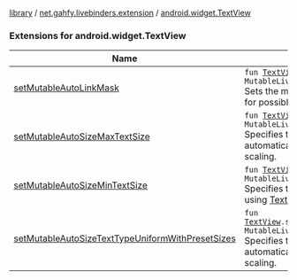 [library](../../index.md) / [net.gahfy.livebinders.extension](../index.md) / [android.widget.TextView](./index.md)

### Extensions for android.widget.TextView

| Name | Summary |
|---|---|
| [setMutableAutoLinkMask](set-mutable-auto-link-mask.md) | `fun `[`TextView`](https://developer.android.com/reference/android/widget/TextView.html)`.setMutableAutoLinkMask(mask: MutableLiveData<`[`Int`](https://kotlinlang.org/api/latest/jvm/stdlib/kotlin/-int/index.html)`>?): `[`Unit`](https://kotlinlang.org/api/latest/jvm/stdlib/kotlin/-unit/index.html)<br>Sets the mutable autolink mask of the text. See [Linkify.ALL](https://developer.android.com/reference/android/text/util/Linkify.html#ALL) and peers for possible values. |
| [setMutableAutoSizeMaxTextSize](set-mutable-auto-size-max-text-size.md) | `fun `[`TextView`](https://developer.android.com/reference/android/widget/TextView.html)`.setMutableAutoSizeMaxTextSize(size: MutableLiveData<`[`Int`](https://kotlinlang.org/api/latest/jvm/stdlib/kotlin/-int/index.html)`>?): `[`Unit`](https://kotlinlang.org/api/latest/jvm/stdlib/kotlin/-unit/index.html)<br>Specifies the mutable max text size when sizing the text automatically using [TextView.AUTO_SIZE_TEXT_TYPE_UNIFORM](https://developer.android.com/reference/android/widget/TextView.html#AUTO_SIZE_TEXT_TYPE_UNIFORM) scaling. |
| [setMutableAutoSizeMinTextSize](set-mutable-auto-size-min-text-size.md) | `fun `[`TextView`](https://developer.android.com/reference/android/widget/TextView.html)`.setMutableAutoSizeMinTextSize(size: MutableLiveData<`[`Int`](https://kotlinlang.org/api/latest/jvm/stdlib/kotlin/-int/index.html)`>?): `[`Unit`](https://kotlinlang.org/api/latest/jvm/stdlib/kotlin/-unit/index.html)<br>Specifies the mutable min text size when sizing the text automatically using [TextView.AUTO_SIZE_TEXT_TYPE_UNIFORM](https://developer.android.com/reference/android/widget/TextView.html#AUTO_SIZE_TEXT_TYPE_UNIFORM) scaling. |
| [setMutableAutoSizeTextTypeUniformWithPresetSizes](set-mutable-auto-size-text-type-uniform-with-preset-sizes.md) | `fun `[`TextView`](https://developer.android.com/reference/android/widget/TextView.html)`.setMutableAutoSizeTextTypeUniformWithPresetSizes(sizes: MutableLiveData<`[`IntArray`](https://kotlinlang.org/api/latest/jvm/stdlib/kotlin/-int-array/index.html)`>?): `[`Unit`](https://kotlinlang.org/api/latest/jvm/stdlib/kotlin/-unit/index.html)<br>Specifies the mutable preset sizes (in pixels) when sizing the text automatically using [TextView.AUTO_SIZE_TEXT_TYPE_UNIFORM](https://developer.android.com/reference/android/widget/TextView.html#AUTO_SIZE_TEXT_TYPE_UNIFORM) scaling. |
